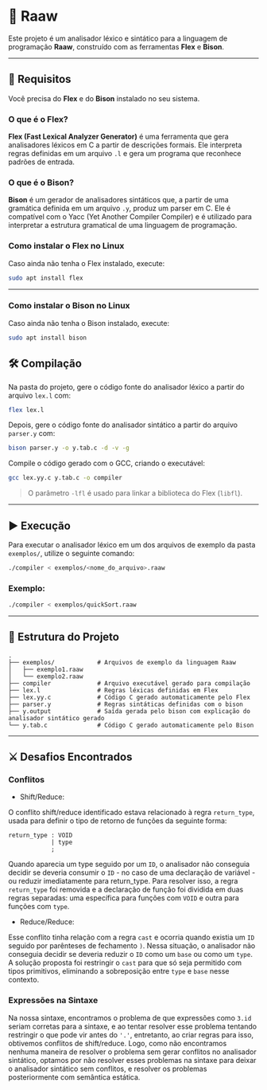 # 🦖 Raaw 

Este projeto é um analisador léxico e sintático para a linguagem de programação **Raaw**, construído com as ferramentas **Flex** e **Bison**.

---

## 🔧 Requisitos

Você precisa do **Flex** e do **Bison** instalado no seu sistema.

### O que é o Flex?

**Flex (Fast Lexical Analyzer Generator)** é uma ferramenta que gera analisadores léxicos em C a partir de descrições formais. Ele interpreta regras definidas em um arquivo `.l` e gera um programa que reconhece padrões de entrada.

### O que é o Bison?

**Bison** é um gerador de analisadores sintáticos que, a partir de uma gramática definida em um arquivo `.y`, produz um parser em C. Ele é compatível com o Yacc (Yet Another Compiler Compiler) e é utilizado para interpretar a estrutura gramatical de uma linguagem de programação. 

### Como instalar o Flex no Linux

Caso ainda não tenha o Flex instalado, execute:

```bash
sudo apt install flex
```

---

### Como instalar o Bison no Linux

Caso ainda não tenha o Bison instalado, execute:

```bash
sudo apt install bison
```

## 🛠️ Compilação

Na pasta do projeto, gere o código fonte do analisador léxico a partir do arquivo `lex.l` com:

```bash
flex lex.l
```

Depois, gere o código fonte do analisador sintático a partir do arquivo `parser.y` com:

```bash
bison parser.y -o y.tab.c -d -v -g
```

Compile o código gerado com o GCC, criando o executável:

```bash
gcc lex.yy.c y.tab.c -o compiler
```

> O parâmetro `-lfl` é usado para linkar a biblioteca do Flex (`libfl`).

---

## ▶️ Execução

Para executar o analisador léxico em um dos arquivos de exemplo da pasta `exemplos/`, utilize o seguinte comando:

```bash
./compiler < exemplos/<nome_do_arquivo>.raaw
```

### Exemplo:

```bash
./compiler < exemplos/quickSort.raaw
```
---

## 📁 Estrutura do Projeto

```
.
├── exemplos/            # Arquivos de exemplo da linguagem Raaw
│   ├── exemplo1.raaw
│   └── exemplo2.raaw
├── compiler             # Arquivo executável gerado para compilação
├── lex.l                # Regras léxicas definidas em Flex
├── lex.yy.c             # Código C gerado automaticamente pelo Flex
├── parser.y             # Regras sintáticas definidas com o bison
├── y.output             # Saída gerada pelo bison com explicação do analisador sintático gerado
└── y.tab.c              # Código C gerado automaticamente pelo Bison
```

---

## ⚔️ Desafios Encontrados

### Conflitos
- Shift/Reduce:
  
O conflito shift/reduce identificado estava relacionado à regra `return_type`, usada para definir o tipo de retorno de funções da seguinte forma:

```ebnf
return_type : VOID
            | type
            ;
```

Quando aparecia um type seguido por um `ID`, o analisador não conseguia decidir se deveria consumir o `ID` - no caso de uma declaração de variável - ou reduzir imediatamente para return_type. Para resolver isso, a regra `return_type` foi removida e a declaração de função foi dividida em duas regras separadas: uma específica para funções com `VOID` e outra para funções com `type`.

- Reduce/Reduce:

Esse conflito tinha relação com a regra `cast` e ocorria quando existia um `ID` seguido por parênteses de fechamento `)`. Nessa situação, o analisador não conseguia decidir se deveria reduzir o `ID` como um `base` ou como um `type`. A solução proposta foi restringir o `cast` para que só seja permitido com tipos primitivos, eliminando a sobreposição entre `type` e `base` nesse contexto.

### Expressões na Sintaxe
Na nossa sintaxe, encontramos o problema de que expressões como `3.id` seriam corretas para a sintaxe, e ao tentar resolver esse problema tentando restringir o que pode vir antes do `'.'`, entretanto, ao criar regras para isso, obtivemos conflitos de shift/reduce. Logo, como não encontramos nenhuma maneira de resolver o problema sem gerar conflitos no analisador sintático, optamos por não resolver esses problemas na sintaxe para deixar o analisador sintático sem conflitos, e resolver os problemas posteriormente com semântica estática.
